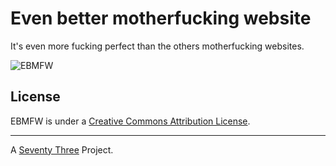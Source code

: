 Even better motherfucking website
=================================

It's even more fucking perfect than the others motherfucking websites.

![EBMFW](http://files.setetres.st/img/ebmfw-header.gif?v=1&raw=true)

License
-------

EBMFW is under a [Creative Commons Attribution License].

-------

A [Seventy Three] Project.

[Seventy Three]: http://setetres.st
[Creative Commons Attribution License]: http://creativecommons.org/licenses/by/4.0
